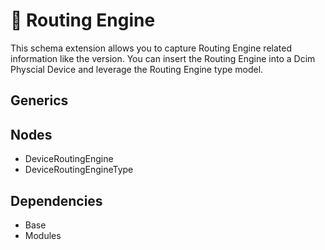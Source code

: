 # 🧩 Routing Engine

This schema extension allows you to capture Routing Engine related information like the version. You can insert the Routing Engine into a Dcim Physcial Device and leverage the Routing Engine type model.


## Generics

## Nodes

- DeviceRoutingEngine
- DeviceRoutingEngineType

## Dependencies

- Base
- Modules
